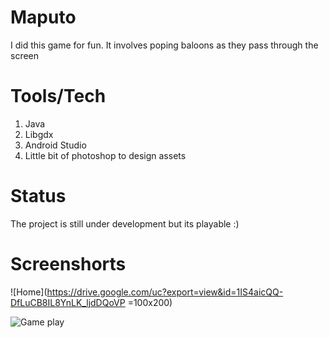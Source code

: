 # Maputo
I did this game for fun. It involves poping baloons as they pass through the screen

# Tools/Tech
1. Java
2. Libgdx
3. Android Studio
4. Little bit of photoshop to design assets

# Status
The project is still under development but its playable :)

# Screenshorts
![Home](https://drive.google.com/uc?export=view&id=1IS4aicQQ-DfLuCB8IL8YnLK_ljdDQoVP =100x200)

![Game play](https://drive.google.com/uc?export=view&id=10lkR-ov4Yxmj5KBDoUvakMAwocdbSSJb)

